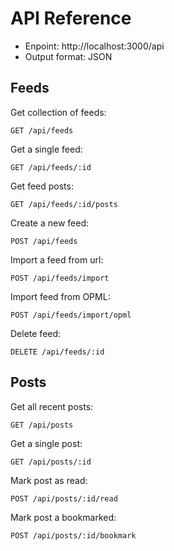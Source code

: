 # API Reference

- Enpoint: http://localhost:3000/api
- Output format: JSON

## Feeds

Get collection of feeds:

```
GET /api/feeds 
```

Get a single feed:

```
GET /api/feeds/:id
```

Get feed posts:

```
GET /api/feeds/:id/posts
```

Create a new feed:

```
POST /api/feeds
```

Import a feed from url:

```
POST /api/feeds/import
```

Import feed from OPML:

```
POST /api/feeds/import/opml
```

Delete feed:

```
DELETE /api/feeds/:id
```

## Posts

Get all recent posts:

```
GET /api/posts
```

Get a single post:

```
GET /api/posts/:id
```

Mark post as read:

```
POST /api/posts/:id/read
```

Mark post a bookmarked:

```
POST /api/posts/:id/bookmark
```